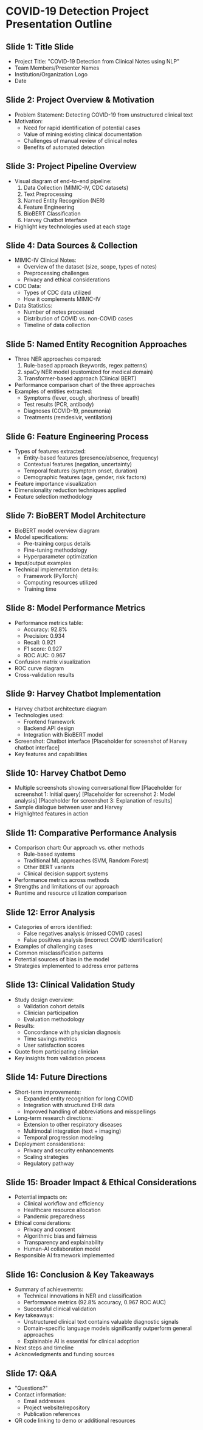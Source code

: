 # COVID-19 Detection Project Presentation Outline

## Slide 1: Title Slide
- Project Title: "COVID-19 Detection from Clinical Notes using NLP"
- Team Members/Presenter Names
- Institution/Organization Logo
- Date

## Slide 2: Project Overview & Motivation
- Problem Statement: Detecting COVID-19 from unstructured clinical text
- Motivation:
  - Need for rapid identification of potential cases
  - Value of mining existing clinical documentation
  - Challenges of manual review of clinical notes
  - Benefits of automated detection

## Slide 3: Project Pipeline Overview
- Visual diagram of end-to-end pipeline:
  1. Data Collection (MIMIC-IV, CDC datasets)
  2. Text Preprocessing
  3. Named Entity Recognition (NER)
  4. Feature Engineering
  5. BioBERT Classification
  6. Harvey Chatbot Interface
- Highlight key technologies used at each stage

## Slide 4: Data Sources & Collection
- MIMIC-IV Clinical Notes:
  - Overview of the dataset (size, scope, types of notes)
  - Preprocessing challenges
  - Privacy and ethical considerations
- CDC Data:
  - Types of CDC data utilized
  - How it complements MIMIC-IV
- Data Statistics:
  - Number of notes processed
  - Distribution of COVID vs. non-COVID cases
  - Timeline of data collection

## Slide 5: Named Entity Recognition Approaches
- Three NER approaches compared:
  1. Rule-based approach (keywords, regex patterns)
  2. spaCy NER model (customized for medical domain)
  3. Transformer-based approach (Clinical BERT)
- Performance comparison chart of the three approaches
- Examples of entities extracted:
  - Symptoms (fever, cough, shortness of breath)
  - Test results (PCR, antibody)
  - Diagnoses (COVID-19, pneumonia)
  - Treatments (remdesivir, ventilation)

## Slide 6: Feature Engineering Process
- Types of features extracted:
  - Entity-based features (presence/absence, frequency)
  - Contextual features (negation, uncertainty)
  - Temporal features (symptom onset, duration)
  - Demographic features (age, gender, risk factors)
- Feature importance visualization
- Dimensionality reduction techniques applied
- Feature selection methodology

## Slide 7: BioBERT Model Architecture
- BioBERT model overview diagram
- Model specifications:
  - Pre-training corpus details
  - Fine-tuning methodology
  - Hyperparameter optimization
- Input/output examples
- Technical implementation details:
  - Framework (PyTorch)
  - Computing resources utilized
  - Training time

## Slide 8: Model Performance Metrics
- Performance metrics table:
  - Accuracy: 92.8%
  - Precision: 0.934
  - Recall: 0.921
  - F1 score: 0.927
  - ROC AUC: 0.967
- Confusion matrix visualization
- ROC curve diagram
- Cross-validation results

## Slide 9: Harvey Chatbot Implementation
- Harvey chatbot architecture diagram
- Technologies used:
  - Frontend framework
  - Backend API design
  - Integration with BioBERT model
- Screenshot: Chatbot interface
  [Placeholder for screenshot of Harvey chatbot interface]
- Key features and capabilities

## Slide 10: Harvey Chatbot Demo
- Multiple screenshots showing conversational flow
  [Placeholder for screenshot 1: Initial query]
  [Placeholder for screenshot 2: Model analysis]
  [Placeholder for screenshot 3: Explanation of results]
- Sample dialogue between user and Harvey
- Highlighted features in action

## Slide 11: Comparative Performance Analysis
- Comparison chart: Our approach vs. other methods
  - Rule-based systems
  - Traditional ML approaches (SVM, Random Forest)
  - Other BERT variants
  - Clinical decision support systems
- Performance metrics across methods
- Strengths and limitations of our approach
- Runtime and resource utilization comparison

## Slide 12: Error Analysis
- Categories of errors identified:
  - False negatives analysis (missed COVID cases)
  - False positives analysis (incorrect COVID identification)
- Examples of challenging cases
- Common misclassification patterns
- Potential sources of bias in the model
- Strategies implemented to address error patterns

## Slide 13: Clinical Validation Study
- Study design overview:
  - Validation cohort details
  - Clinician participation
  - Evaluation methodology
- Results:
  - Concordance with physician diagnosis
  - Time savings metrics
  - User satisfaction scores
- Quote from participating clinician
- Key insights from validation process

## Slide 14: Future Directions
- Short-term improvements:
  - Expanded entity recognition for long COVID
  - Integration with structured EHR data
  - Improved handling of abbreviations and misspellings
- Long-term research directions:
  - Extension to other respiratory diseases
  - Multimodal integration (text + imaging)
  - Temporal progression modeling
- Deployment considerations:
  - Privacy and security enhancements
  - Scaling strategies
  - Regulatory pathway

## Slide 15: Broader Impact & Ethical Considerations
- Potential impacts on:
  - Clinical workflow and efficiency
  - Healthcare resource allocation
  - Pandemic preparedness
- Ethical considerations:
  - Privacy and consent
  - Algorithmic bias and fairness
  - Transparency and explainability
  - Human-AI collaboration model
- Responsible AI framework implemented

## Slide 16: Conclusion & Key Takeaways
- Summary of achievements:
  - Technical innovations in NER and classification
  - Performance metrics (92.8% accuracy, 0.967 ROC AUC)
  - Successful clinical validation
- Key takeaways:
  - Unstructured clinical text contains valuable diagnostic signals
  - Domain-specific language models significantly outperform general approaches
  - Explainable AI is essential for clinical adoption
- Next steps and timeline
- Acknowledgments and funding sources

## Slide 17: Q&A
- "Questions?"
- Contact information:
  - Email addresses
  - Project website/repository
  - Publication references
- QR code linking to demo or additional resources